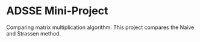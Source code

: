 # ADSSE Mini-Project

Comparing matrix multiplication algorithm. This project compares the Naive and Strassen method.
